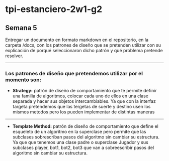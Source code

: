 # tpi-estanciero-2w1-g2
## Semana 5

 Entregar un documento en formato markdown en el repositorio, en
 la carpeta /docs, con los patrones de diseño que se pretenden utilizar con su
 explicación de porqué seleccionaron dicho patrón y qué problema pretende
 resolver.

---

### Los patrones de diseño que pretendemos utilizar por el momento son:

- **Strategy:** patrón de diseño de comportamiento que te permite definir una familia de 
 algoritmos, colocar cada uno de ellos en una clase separada y hacer sus objetos 
intercambiables.
    Ya que con la interfaz targeta pretendemos que las tergetas
 de suerte y destino usen los mismos metodos pero los pueden implementar de distintas maneras
---
- **Template Method:**   patrón de diseño de comportamiento que define el esqueleto de un algoritmo en la superclase pero permite que las subclases
sobrescriban pasos del algoritmo sin cambiar su estructura.
Ya que que tenemos una clase padre o superclase Jugador y sus subclases 
 player, bot1, bot2, bot3 que van a sobreescribir pasos del algoritmo sin cambiar su estructura.



